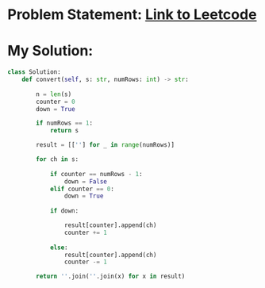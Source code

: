 # Problem Statement: [Link to Leetcode](https://leetcode.com/problems/zigzag-conversion/)
# My Solution: 
```python
class Solution:
    def convert(self, s: str, numRows: int) -> str:
        
        n = len(s)
        counter = 0 
        down = True

        if numRows == 1:
            return s

        result = [[''] for _ in range(numRows)]

        for ch in s:
            
            if counter == numRows - 1:
                down = False
            elif counter == 0:
                down = True
            
            if down:

                result[counter].append(ch)
                counter += 1
            
            else:
                result[counter].append(ch)
                counter -= 1

        return ''.join(''.join(x) for x in result)
```
